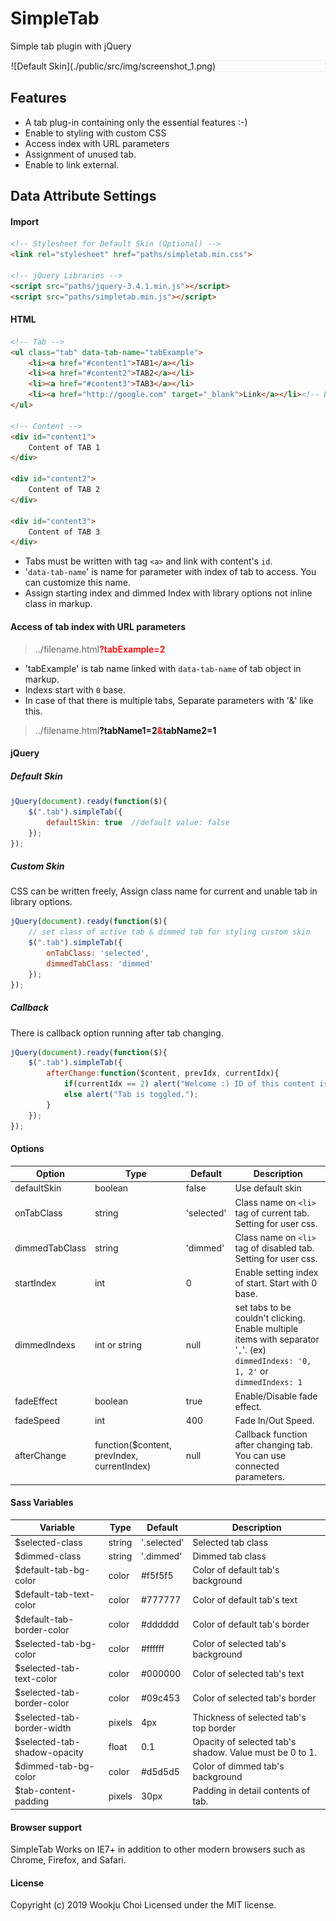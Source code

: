 # SimpleTab
Simple tab plugin with jQuery

<div style="border:1px solid #eee;">![Default Skin](./public/src/img/screenshot_1.png)</div>

## Features
- A tab plug-in containing only the essential features :-)
- Enable to styling with custom CSS
- Access index with URL parameters
- Assignment of unused tab.
- Enable to link external.

## Data Attribute Settings
#### Import
```HTML
<!-- Stylesheet for Default Skin (Optional) -->
<link rel="stylesheet" href="paths/simpletab.min.css">

<!-- jQuery Libraries -->
<script src="paths/jquery-3.4.1.min.js"></script>
<script src="paths/simpletab.min.js"></script>
```
#### HTML
```HTML
<!-- Tab -->
<ul class="tab" data-tab-name="tabExample">
    <li><a href="#content1">TAB1</a></li>
    <li><a href="#content2">TAB2</a></li>
    <li><a href="#content3">TAB3</a></li>
    <li><a href="http://google.com" target="_blank">Link</a></li><!-- External link -->
</ul>

<!-- Content -->
<div id="content1">
    Content of TAB 1
</div>

<div id="content2">
    Content of TAB 2
</div>

<div id="content3">
    Content of TAB 3
</div>
```
- Tabs must be written with tag `<a>` and link with content's `id`.
- '`data-tab-name`' is name for parameter with index of tab to access. You can customize this name.
- Assign starting index and dimmed Index with library options not inline class in markup.

#### Access of tab index with URL parameters

> ../filename.html<span style="color:red;font-weight:600;">?tabExample=2</span>

- 'tabExample' is tab name linked with `data-tab-name` of tab object in markup.
- Indexs start with `0` base.
- In case of that there is multiple tabs, Separate parameters with '&' like this.

> ../filename.html<span style="color:#000;font-weight:600;">?tabName1=2<span style="color:red;">&</span>tabName2=1</span>

#### jQuery
##### Default Skin
```javascript
jQuery(document).ready(function($){
    $(".tab").simpleTab({
        defaultSkin: true  //default value: false
    });
});
```
##### Custom Skin
CSS can be written freely, Assign class name for current and unable tab in library options.
```javascript
jQuery(document).ready(function($){
    // set class of active tab & dimmed tab for styling custom skin
    $(".tab").simpleTab({
        onTabClass: 'selected',
        dimmedTabClass: 'dimmed'
    });
});
```

##### Callback
There is callback option running after tab changing.
```javascript
jQuery(document).ready(function($){
    $(".tab").simpleTab({
        afterChange:function($content, prevIdx, currentIdx){
            if(currentIdx == 2) alert("Welcome :) ID of this content is '" + $content.attr("id") + "'.");
            else alert("Tab is toggled.");
        }
    });
});
```

#### Options
|Option|Type|Default|Description|
|---|---|---|---|
|defaultSkin|boolean|false|Use default skin|
|onTabClass|string|'selected'|Class name on `<li>` tag of current tab. Setting for user css.|
|dimmedTabClass|string|'dimmed'|Class name on `<li>` tag of disabled tab. Setting for user css.|
|startIndex|int|0|Enable setting index of start. Start with 0 base.|
|dimmedIndexs|int or string|null|set tabs to be couldn't clicking. Enable multiple items with separator '`,`'. (ex) `dimmedIndexs: '0, 1, 2'` or `dimmedIndexs: 1`|
|fadeEffect|boolean|true|Enable/Disable fade effect.|
|fadeSpeed|int|400|Fade In/Out Speed.|
|afterChange|function($content, prevIndex, currentIndex)|null|Callback function after changing tab. You can use connected parameters.|

#### Sass Variables
|Variable|Type|Default|Description|
|---|---|---|---|
|$selected-class|string|'.selected'|Selected tab class|
|$dimmed-class|string|'.dimmed'|Dimmed tab class|
|$default-tab-bg-color|color|#f5f5f5|Color of default tab's background|
|$default-tab-text-color|color|#777777 |Color of default tab's text|
|$default-tab-border-color|color|#dddddd |Color of default tab's border|
|$selected-tab-bg-color|color|#ffffff |Color of selected tab's background|
|$selected-tab-text-color|color|#000000 |Color of selected tab's text|
|$selected-tab-border-color|color|#09c453 |Color of selected tab's border|
|$selected-tab-border-width|pixels|4px|Thickness of selected tab's top border|
|$selected-tab-shadow-opacity|float|0.1|Opacity of selected tab's shadow. Value must be 0 to 1.|
|$dimmed-tab-bg-color|color|#d5d5d5 |Color of dimmed tab's background|
|$tab-content-padding|pixels|30px|Padding in detail contents of tab.|

#### Browser support
SimpleTab Works on IE7+ in addition to other modern browsers such as Chrome, Firefox, and Safari.

#### License
Copyright (c) 2019 Wookju Choi
Licensed under the MIT license.
